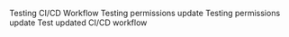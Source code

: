 Testing CI/CD Workflow
Testing permissions update
Testing permissions update
Test updated CI/CD workflow
